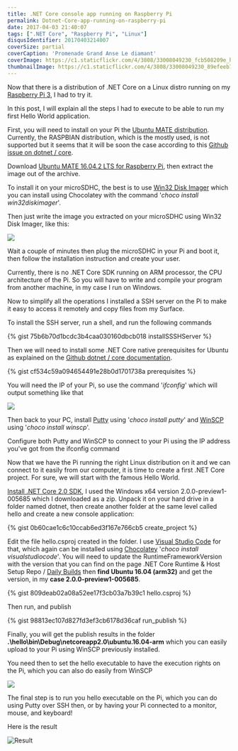 ```yaml
---
title: .NET Core console app running on Raspberry Pi
permalink: Dotnet-Core-app-running-on-raspberry-pi
date: 2017-04-03 21:40:07
tags: [".NET Core", "Raspberry Pi", "Linux"]
disqusIdentifier: 20170403214007
coverSize: partial
coverCaption: 'Promenade Grand Anse Le diamant'
coverImage: https://c1.staticflickr.com/4/3808/33008049230_fcb508209e_h.jpg
thumbnailImage: https://c1.staticflickr.com/4/3808/33008049230_89efeeb73d_q.jpg
---
```


Now that there is a distribution of .NET Core on a Linux distro running on my [Raspberry Pi 3](https://www.raspberrypi.org/products/raspberry-pi-3-model-b/), I had to try it.

In this post, I will explain all the steps I had to execute to be able to run my first Hello World application.
<!-- more -->
First, you will need to install on your Pi the [Ubuntu MATE distribution](https://ubuntu-mate.org/raspberry-pi/). Currently, the RASPBIAN distribution, which is the mostly used, is not supported but it seems that it will be soon the case according to this [Github issue on dotnet / core](https://github.com/dotnet/core/issues/447).

Download [Ubuntu MATE 16.04.2 LTS for Raspberry Pi](https://ubuntu-mate.org/download/), then extract the image out of the archive.

To install it on your microSDHC, the best is to use [Win32 Disk Imager](https://chocolatey.org/packages/win32diskimager) which you can install using Chocolatey with the command '*choco install win32diskimager*'.

Then just write the image you extracted on your microSDHC using Win32 Disk Imager, like this:

![](https://c1.staticflickr.com/3/2822/32957708953_4ff95b973b_o.png)

Wait a couple of minutes then plug the microSDHC in your Pi and boot it, then follow the installation instruction and create your user.

Currently, there is no .NET Core SDK running on ARM processor, the CPU architecture of the Pi. So you will have to write and compile your program from another machine, in my case I run on Windows.

Now to simplify all the operations I installed a SSH server on the Pi to make it easy to access it remotely and copy files from my Surface.

To install the SSH server, run a shell, and run the following commands

<div style="clear:both;"></div>{% gist 75b6b70d1bcdc3b4caa030160dbcb018 installSSSHServer %}

Then we will need to install some .NET Core native prerequisites for Ubuntu as explained on the [Github dotnet / core documentation](https://github.com/dotnet/core/blob/master/Documentation/prereqs.md).

<div style="clear:both;"></div>{% gist cf534c59a094654491e28b0d1701738a prerequisites %}

You will need the IP of your Pi, so use the command '*ifconfig*' which will output something like that

![](https://c2.staticflickr.com/4/3816/32957721773_5f33093414_o.png)

Then back to your PC, install [Putty](https://chocolatey.org/packages/putty) using '*choco install putty*' and [WinSCP](https://chocolatey.org/packages/winscp) using '*choco install winscp*'.

Configure both Putty and WinSCP to connect to your Pi using the IP address you've got from the ifconfig command

Now that we have the Pi running the right Linux distribution on it and we can connect to it easily from our computer, it is time to create a first .NET Core project. For sure, we will start with the famous Hello World.

[Install .NET Core 2.0 SDK](https://github.com/dotnet/cli/tree/master), I used the Windows x64 version 2.0.0-preview1-005685 which I downloaded as a zip. Unpack it on your hard drive in a folder named dotnet, then create another folder at the same level called hello and create a new console application:

<div style="clear:both;"></div>{% gist 0b60cae1c6c10ccab6ed3f167e766cb5 create_project %}

Edit the file hello.csproj created in the folder. I use [Visual Studio Code](https://code.visualstudio.com/) for that, which again can be installed using [Chocolatey](https://chocolatey.org/packages/VisualStudioCode) '*choco install visualstudiocode*'. You will need to update the RuntimeFrameworkVersion with the version that you can find on the page .NET Core Runtime & Host Setup Repo / [Daily Builds](https://github.com/dotnet/core-setup#daily-builds) then **find Ubuntu 16.04 (arm32)** and get the version, in my **case 2.0.0-preview1-005685**.

<div style="clear:both;"></div>{% gist 809deab02a08a52ee17f3cb03a7b39c1 hello.csproj %}

Then run, and publish

<div style="clear:both;"></div>{% gist 98813ec107d827fd3ef3cb6178d36caf run_publish %}

Finally, you will get the publish results in the folder **.\hello\bin\Debug\netcoreapp2.0\ubuntu.16.04-arm** which you can easily upload to your Pi using WinSCP previously installed.

You need then to set the hello executable to have the execution rights on the Pi, which you can also do easily from WinSCP

![](https://c1.staticflickr.com/3/2806/33821762845_f3033ff9db_o.png)

The final step is to run you hello executable on the Pi, which you can do using Putty over SSH then, or by having your Pi connected to a monitor, mouse, and keyboard!

Here is the result

![Result](https://c2.staticflickr.com/4/3856/32957716323_e196bc13f0_o.png)

